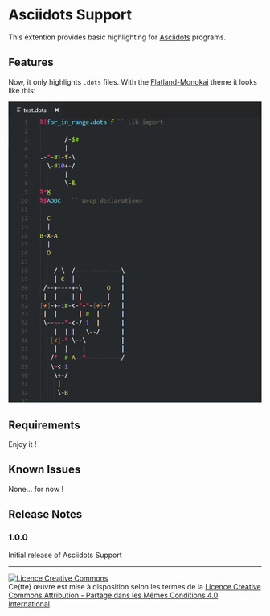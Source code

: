 # Asciidots Support


This extention provides basic highlighting for [Asciidots](https://github.com/aaronduino/asciidots/) programs.

## Features

Now, it only highlights `.dots` files.
With the [Flatland-Monokai](https://marketplace.visualstudio.com/items?itemName=gerane.Theme-FlatlandMonokai) theme it looks like this:

![Overview](images/overview.png)


## Requirements

Enjoy it !

## Known Issues

None... for now !

## Release Notes

### 1.0.0

Initial release of Asciidots Support

-----------------------------------

<a rel="license" href="http://creativecommons.org/licenses/by-sa/4.0/"><img alt="Licence Creative Commons" style="border-width:0" src="https://i.creativecommons.org/l/by-sa/4.0/88x31.png" /></a><br />Ce(tte) œuvre est mise à disposition selon les termes de la <a rel="license" href="http://creativecommons.org/licenses/by-sa/4.0/">Licence Creative Commons Attribution -  Partage dans les Mêmes Conditions 4.0 International</a>.